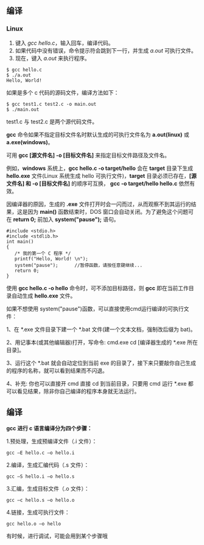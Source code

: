 



## 编译

### Linux

1. 键入 *gcc hello.c*，输入回车，编译代码。
2. 如果代码中没有错误，命令提示符会跳到下一行，并生成 *a.out* 可执行文件。
3. 现在，键入 *a.out* 来执行程序。

```shell
$ gcc hello.c
$ ./a.out
Hello, World!
```

如果是多个 c 代码的源码文件，编译方法如下：

```shell
$ gcc test1.c test2.c -o main.out
$ ./main.out
```

test1.c 与 test2.c 是两个源代码文件。

**gcc** 命令如果不指定目标文件名时默认生成的可执行文件名为 **a.out(linux)** 或 **a.exe(windows)**。

可用 **gcc [源文件名] -o [目标文件名]** 来指定目标文件路径及文件名。

例如，**windows** 系统上，**gcc hello.c -o target/hello** 会在 **target** 目录下生成 **hello.exe** 文件(Linux 系统生成 hello 可执行文件)，**target** 目录必须已存在，**[源文件名] 和 -o [目标文件名]** 的顺序可互换， **gcc -o target/hello hello.c** 依然有效。

因编译器的原因，生成的 **.exe** 文件打开时会一闪而过，从而观察不到其运行的结果，这是因为 **main()** 函数结束时，DOS 窗口会自动关闭。为了避免这个问题可在 **return 0;** 前加入 **system("pause");** 语句。

```shell
#include <stdio.h>
#include <stdlib.h> 
int main()
{
   /* 我的第一个 C 程序 */
   printf("Hello, World! \n");
   system("pause");      //暂停函数，请按任意键继续...
   return 0;
}
```

使用 **gcc hello.c -o hello** 命令时，可不添加目标路径，则 **gcc** 即在当前工作目录自动生成 **hello.exe** 文件。



如果不想使用 system("pause")函数，可以直接使用cmd运行编译的可执行文件：

1、在 *.exe 文件目录下建一个 *.bat 文件(建一个文本文档，强制改后缀为 bat)。

2、用记事本(或其他编辑器)打开，写命令: cmd.exe cd [编译器生成的 *.exe 所在目录]。

3、运行这个 *.bat 就会自动定位到当前 exe 的目录了，接下来只要敲你自己生成的程序的名称，就可以看到结果而不闪退。

4、补充: 你也可以直接开 cmd 直接 cd 到当前目录，只要用 cmd 运行 *.exe 都可以看见结果，除非你自己编译的程序本身就无法运行。





## 编译

**gcc 进行 c 语言编译分为四个步骤：**

1.预处理，生成预编译文件（.i 文件）：

```shell
gcc –E hello.c –o hello.i
```

2.编译，生成汇编代码（.s 文件）：

```shell
gcc –S hello.i –o hello.s
```

3.汇编，生成目标文件（.o 文件）：

```shell
gcc –c hello.s –o hello.o
```

4.链接，生成可执行文件：

```shell
gcc hello.o –o hello
```

有时候，进行调试，可能会用到某个步骤哦